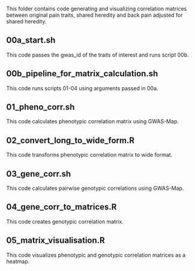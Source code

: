 This folder contains code generating and visualizing correlation matrices between original pain traits, shared heredity and back pain adjusted for shared heredity.

## 00a_start.sh
This code passes the gwas_id of the traits of interest and runs script 00b.

## 00b_pipeline_for_matrix_calculation.sh
This code runs scripts 01-04 using arguments passed in 00a.

## 01_pheno_corr.sh
This code calculates phenotypic correlation matrix using GWAS-Map.

## 02_convert_long_to_wide_form.R
This code transforms phenotypic correlation matrix to wide format.

## 03_gene_corr.sh
This code calculates pairwise genotypic correlations using GWAS-Map.

## 04_gene_corr_to_matrices.R
This code creates genotypic correlation matrix.

## 05_matrix_visualisation.R
This code visualizes phenotypic and genotypic correlation matrices as a heatmap.
